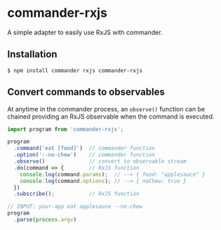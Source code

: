 # commander-rxjs

A simple adapter to easily use RxJS with commander.

## Installation

```
$ npm install commander rxjs commander-rxjs
```

## Convert commands to observables

At anytime in the commander process, an `observe()` function can be chained providing an RxJS observable when the command is executed.

```js
import program from 'commander-rxjs';

program
  .command('eat [food]')  // commander function
  .option('--no-chew')    // commander function
  .observe()              // convert to observable stream
  .do(command => {        // RxJS function
    console.log(command.params);  // --> { food: "applesauce" }
    console.log(command.options); // --> { noChew: true }
  })
  .subscribe();           // RxJS function

// INPUT: your-app eat applesauce --no-chew
program
  .parse(process.argv)
```
